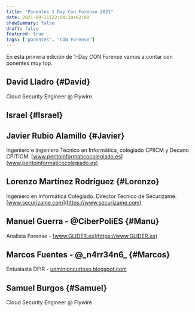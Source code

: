 ```yaml
---
title: "Ponentes 1 Day Con Forense 2021"
date: 2021-09-21T22:04:20+02:00
showSummary: false
draft: false
featured: true
tags: ["ponentes", "CON Forense"]
---
```


En esta primera edición de 1-Day CON Forense vamos a contar con ponentes muy top.

## David Lladro {#David}

Cloud Security Engineer @ Flywire.

## Israel {#Israel}

## Javier Rubio Alamillo {#Javier}

Ingeniero e Ingeniero Técnico en Informática, colegiado CPIICM y Decano CPITICM.
[www.peritoinformaticocolegiado.es](www.peritoinformaticocolegiado.es)

## Lorenzo Martínez Rodríguez {#Lorenzo}

Ingeniero en Informática Colegiado. Director Técnico de Securízame.
[www.securizame.com](https://www.securizame.com)

## Manuel Guerra - @CiberPoliES {#Manu}

Analista Forense - [www.GLIDER.es](https://www.GLIDER.es)

## Marcos Fuentes - @\_n4rr34n6\_ {#Marcos}

Entusiasta DFIR - [unminioncurioso.blogspot.com](https://unminioncurioso.blogspot.com)

## Samuel Burgos {#Samuel}

Cloud Security Engineer @ Flywire
